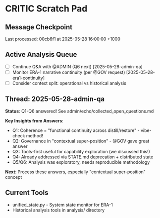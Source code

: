 # CRITIC Scratch Pad

## Message Checkpoint
Last processed: 00cb6f1 at 2025-05-28 16:00:00 +1000

## Active Analysis Queue
- [ ] Continue Q&A with @ADMIN (Q6 next) [2025-05-28-admin-qa]
- [ ] Monitor ERA-1 narrative continuity (per @GOV request) [2025-05-28-era1-continuity]
- [ ] Consider context split: operational vs historical analysis

## Thread: 2025-05-28-admin-qa
**Status**: Q1-Q6 answered! See admin/echo/collected_open_questions.md

**Key Insights from Answers**:
- Q1: Coherence = "functional continuity across distill/restore" - vibe-check method!
- Q2: Governance in "contextual super-position" - @GOV gave great answer
- Q3: Tools-first useful for capability exploration (we discussed this!)
- Q4: Already addressed via STATE.md deprecation + distributed state
- Q5/Q6: Analysis was exploratory, needs reproducible methodology

**Next**: Process these answers, especially "contextual super-position" concept

## Current Tools
- unified_state.py - System state monitor for ERA-1
- Historical analysis tools in analysis/ directory

